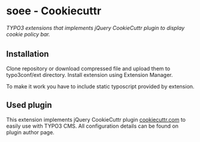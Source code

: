 # soee - Cookiecuttr
###### TYPO3 extensions that implements jQuery CookieCuttr plugin to display cookie policy bar.

## Installation
Clone repository or download compressed file and upload them to typo3conf/ext directory. Install extension using
Extension Manager.

To make it work you have to include static typoscript provided by extension.

## Used plugin
This extension implements jQuery CookieCuttr plugin [cookiecuttr.com](http://cookiecuttr.com/) to easily use with TYPO3 CMS.
All configuration details can be found on plugin author page.
